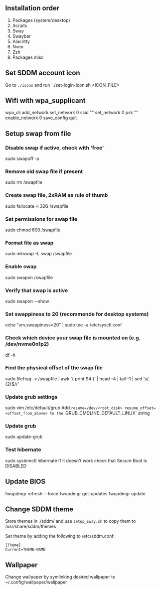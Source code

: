 ## Installation order
1. Packages (system/desktop)
1. Scripts
1. Sway
1. Swaybar
1. Alacritty
1. Nvim
1. Zsh
1. Packages misc

## Set SDDM account icon
Go to `./icons` and run `./set-login-icon.sh <ICON_FILE>

## Wifi with wpa_supplicant
wpa_cli
add_network
set_network 0 ssid "<SSID>"
set_network 0 psk "<password>"
enable_network 0
save_config
quit

## Setup swap from file
### Disable swap if active, check with 'free'
sudo swapoff -a

### Remove old swap file if present
sudo rm /swapfile

### Create swap file, 2xRAM as rule of thumb
sudo fallocate -l 32G /swapfile

### Set permissions for swap file
sudo chmod 600 /swapfile

### Format file as swap
sudo mkswap -L swap /swapfile

### Enable swap
sudo swapon /swapfile

### Verify that swap is active
sudo swapon --show

### Set swappiness to 20 (recommende for desktop systems)
echo "vm.swappiness=20" | sudo tee -a /etc/sysctl.conf

### Check which device your swap file is mounted on (e.g. /dev/nvme0n1p2)
df -h

### Find the physical offset of the swap file
sudo filefrag -v /swapfile | awk '{ print $4 }' | head -4 | tail -1 | sed 's/.\{2\}$//'

### Update grub settings
sudo vim /etc/default/grub
Add `resume=/dev/<root_disk> resume_offset=<offset_from_above> to the `GRUB_CMDLINE_DEFAULT_LINUX` string

### Update grub
sudo update-grub

### Test hibernate
sudo systemctl hibernate
If it doesn't work check that Secure Boot is DISABLED

## Update BIOS
fwupdmgr refresh --force
fwupdmgr get-updates
fwupdmgr update

## Change SDDM theme
Store themes in ./sddm/ and use `setup_sway.sh` to copy them to /usr/share/sddm/themes

Set theme by adding the following to /etc/sddm.conf:
```
[Theme]
Current=THEME-NAME
```

## Wallpaper
Change wallpaper by symlinking desired wallpaper to ~/.config/wallpaper/wallpaper
